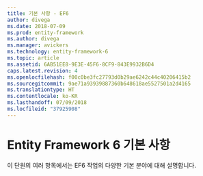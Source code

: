 ```yaml
---
title: 기본 사항 - EF6
author: divega
ms.date: 2018-07-09
ms.prod: entity-framework
ms.author: divega
ms.manager: avickers
ms.technology: entity-framework-6
ms.topic: article
ms.assetid: 6AB51EE8-9E3E-45F6-8CF9-843E9932B6D4
caps.latest.revision: 4
ms.openlocfilehash: f00c0be3fc27793d0b29ae6242c44c40206415b2
ms.sourcegitcommit: 9ae71a93939887360b648618ae5527501a2d4165
ms.translationtype: HT
ms.contentlocale: ko-KR
ms.lasthandoff: 07/09/2018
ms.locfileid: "37925908"
---
```

# <a name="entity-framework-6-fundamentals"></a>Entity Framework 6 기본 사항
이 단원의 여러 항목에서는 EF6 작업의 다양한 기본 분야에 대해 설명합니다.
